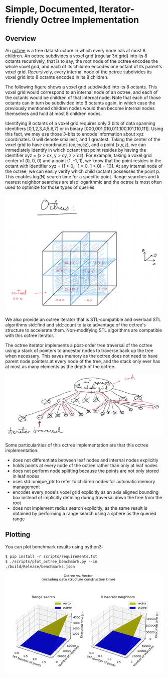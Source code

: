 # Simple, Documented, Iterator-friendly Octree Implementation

## Overview

An [octree](https://en.wikipedia.org/wiki/Octree) is a tree data structure in which every node has at most 8 children. An octree subdivides a voxel grid (regular 3d grid) into its 8 octants recursively, that is to say, the root node of the octree encodes the whole voxel grid, and each of its children encodes one octant of its parent's voxel grid. Recursively, every internal node of the octree subdivides its voxel grid into 8 octants encoded in its 8 children.

The following figure shows a voxel grid subdivided into its 8 octants. This voxel grid would correspond to an internal node of an octree, and each of the octants would be children of that internal node. Note that each of those octants can in turn be subdivided into 8 octants again, in which case the previously mentioned children nodes would then become internal nodes themselves and hold at most 8 children nodes. 

Identifying 8 octants of a voxel grid requires only 3 bits of data spanning identifiers [0,1,2,3,4,5,6,7] or in binary [000,001,010,011,100,101,110,111]. Using this fact, we may use those 3-bits to encode information about xyz coordinates. 0 will denote smallest, and 1 greatest. Taking the center of the voxel grid to have coordinates (cx,cy,cz), and a point (x,y,z), we can immediately identify in which octant that point resides by having the identifier xyz = (x > cx, y > cy, z > cz). For example, taking a voxel grid center of (0, 0, 0) and a point (1, -1, 1), we know that the point resides in the octant with identifier xyz = (1 > 0, -1 > 0, 1 > 0) = 101. At any internal node of the octree, we can easily verify which child (octant) possesses the point p. This enables log(N) search time for a specific point. Range searches and k nearest neighbor searches are also logarithmic and the octree is most often used to optimize for those types of queries.

![Octree octant subdivision](./octree/octree.PNG)

We also provide an octree iterator that is STL-compatible and overload STL algorithms std::find and std::count to take advantage of the octree's structure to accelerate them. Non-modifying STL algorithms are compatible with this octree iterator. 

The octree iterator implements a post-order tree traversal of the octree using a stack of pointers to ancestor nodes to traverse back up the tree when necessary. This saves memory as the octree does not need to have parent node pointers at every node of the tree, and the stack only ever has at most as many elements as the depth of the octree.

![Octree iterator traversal](./octree/octree-iterator.PNG)

Some particularities of this octree implementation are that this octree implementation:
- does not differentiate between leaf nodes and internal nodes explicitly
- holds points at every node of the octree rather than only at leaf nodes
- does not perform node splitting because the points are not only stored in leaf nodes
- uses std::unique_ptr to refer to children nodes for automatic memory management
- encodes every node's voxel grid explicitly as an axis aligned bounding box instead of implicitly defining during traversal down the tree from the root
- does not implement radius search explicitly, as the same result is obtained by performing a range search using a sphere as the queried range

## Plotting
You can plot benchmark results using python3:
```
$ pip install -r scripts/requirements.txt
$ ./scripts/plot_octree_benchmark.py --in ./build/Release/benchmarks.json
```

![Octree vs Vector benchmark results](./octree/plots.PNG)